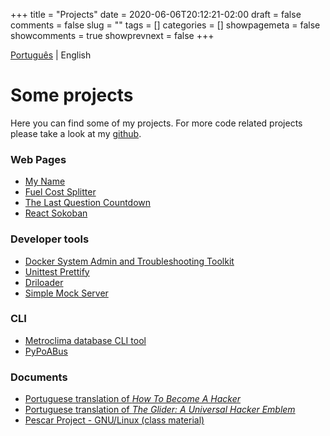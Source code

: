 +++ 
title = "Projects"
date = 2020-06-06T20:12:21-02:00
draft = false 
comments = false 
slug = "" 
tags = []
categories = []
showpagemeta = false
showcomments = true
showprevnext = false
+++

[Português](/projetos) | English

# Some projects 
Here you can find some of my projects. For more code related projects please take a look at my [github](https://github.com/jonathadv).

### Web Pages
- [My Name](https://jonatha.daguerre.com.br/my-name/)
- [Fuel Cost Splitter](https://fcs.daguerre.com.br/)
- [The Last Question Countdown](https://tlq.daguerre.com.br/)
- [React Sokoban](https://jonatha.daguerre.com.br/react-sokoban/#/)

### Developer tools
- [Docker System Admin and Troubleshooting Toolkit](https://hub.docker.com/r/jonathadv/admin-toolkit/)
- [Unittest Prettify](https://github.com/jonathadv/unittest-prettify)
- [Driloader](https://github.com/lucasmello/Driloader)
- [Simple Mock Server](https://github.com/jonathadv/simple-mock-server)

### CLI
- [Metroclima database CLI tool](https://github.com/jonathadv/metroclima-cli)
- [PyPoABus](https://github.com/jonathadv/py-poa-bus)

### Documents
- [Portuguese translation of *How To Become A Hacker*](https://jonatha.daguerre.com.br/hacker-howto/)
- [Portuguese translation of *The Glider: A Universal Hacker Emblem*](https://jonatha.daguerre.com.br/hacker-emblem/)
- [Pescar Project - GNU/Linux (class material)](https://pescar.daguerre.com.br/)

